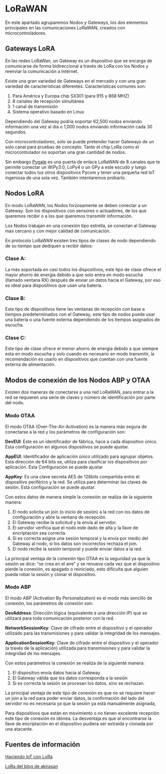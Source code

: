# LoRaWAN

En este apartado agruparemos Nodos y Gateways, los dos elementos principales en las comunicaciones LoRaWAN, creados con microcontroladores.

## Gateways LoRA

En las redes LoRaWan, un Gateway es un dispositivo que se encarga de comunicarse de forma bidireccional a través de LoRa con los Nodos y reenviar la comunicación a Internet. 

Existe una gran variedad de Gateways en el mercado y con una gran variedad de características diferentes. Características comunes son:

 1. Para América y Europa chip SX301 (para 915 y 868 MHZ)
 2. 8 canales de recepción simultánea
 3. 1 canal de transmisión
 4. Sistema operativo basado en Linux

Dependiendo del Gateway podría soportar 62,500 nodos enviando información una vez al día o 1,000 nodos enviando información cada 30 segundos.

Con microcontroladores, solo se puede pretender hacer Gateways de un solo canal para pruebas de concepto. Tanto el chip LoRa como el microcontrolador no soportan una gran cantidad de nodos. 

Sin embargo [Pygate](https://pycom.io/product/pygate/) es una puerta de enlace LoRaWAN de 8 canales que te permite conectar un WiPy3.0, LoPy4 o un GPy a este escudo y luego conectar todos tus otros dispositivos Pycom y tener una pequeña red IoT ingeniosa de una sola vez. También intentaremos probarlo.


## Nodos LoRA

En modo LoRaWAN, los Nodos forzosamente se deben conectar a un Gateway. Son los dispositivos con sensores o actuadores, de los que queremos recibir o a los que queremos transmitir información.

Los Nodos trabajan en una conexión tipo estrella, se conectan al Gateway mas cercano y con mejor calidad de comunicación. 

En protocolo LoRaWAN existen tres tipos de clases de nodo dependiendo de su tiempo que dediquen a recibir datos:

### Clase A:

La más soportada en casi todos los dispositivos, este tipo de clase ofrece el mayor ahorro de energía debido a que solo entra en modo escucha (llamado ventana RX) después de enviar un datos hacia el Gateway, por eso es ideal para dispositivos que usan una batería.

### Clase B:

Este tipo de dispositivos tiene las ventanas de recepción con base a tiempos predeterminados con el Gateway, este tipo de nodos puede usar una batería o una fuente externa dependiendo de los tiempos asignados de escucha. 

### Clase C:

Este tipo de clase ofrece el menor ahorro de energía debido a que siempre esta en modo escucha y solo cuando es necesario en modo transmitir, la recomendación es usarlo en dispositivos que cuentan con una fuente externa de alimentación.

## Modos de conexión de los Nodos ABP y OTAA

Existen dos maneras de conectarse a una red LoRaWAN, para entrar a la red se requieren una serie de claves y número de identificación por parte del nodo. 

### Modo OTAA

El modo OTAA (Over-The-Air-Activation) es la manera más segura de conectarse a la red y los parámetros de configuración son:

**DevEUI**: Este es un identificador de fábrica, hace a cada dispositivo único. Esta configuración en algunos dispositivos se puede ajustar.

**AppEUI**: Identificador de aplicación único utilizado para agrupar objetos. Esta dirección de 64 bits se, utiliza para clasificar los dispositivos por aplicación. Esta Configuración se puede ajustar

**AppKey**: Es una clave secreta AES de 128bits compartida entre el dispositivo periférico y la red. Se utiliza para determinar las claves de sesión. Esta configuración se puede ajustar.

Con estos datos de manera simple la conexión se realiza de la siguiente manera:

1. El nodo solicita un join (o inicio de sesión) a la red con los datos de configuración y abre la ventana de recepción.
2. El Gateway recibe la solicitud y la envía al servidor.
3. El servidor verifica que el nodo este dado de alta y la llave de encriptación sea correcta.
4. Si es correcta asigna una sesión temporal y la envía por medio del Gateway al nodo, si los datos son incorrectos rechaza el join.
5. El nodo recibe la sesión temporal y puede enviar datos a la red.

La principal ventaja de la conexión tipo OTAA es la seguridad ya que la sesión se dice: “se crea en el aire” y se renueva cada vez que el dispositivo pierde la conexión, es apagado o reiniciado, esto dificulta que alguien pueda robar la sesión y clonar el dispositivo.

### Modo ABP

El modo ABP (Activation By Personalization) es el modo más sencillo de conexión, los parámetros de conexión son:

**DevAddress**: Dirección lógica (equivalente a una dirección IP) que se utilizará para toda comunicación posterior con la red.

**NetworkSessionKey**: Clave de cifrado entre el dispositivo y el operador utilizado para las transmisiones y para validar la integridad de los mensajes.

**ApplicationSessionKey**: Clave de cifrado entre el dispositivo y el operador (a través de la aplicación) utilizada para transmisiones y para validar la integridad de los mensajes.

Con estos parámetros la conexión se realiza de la siguiente manera:

1. El dispositivo envía datos hacia al Gateway  
2. El Gateway válida que los datos corresponda a la sesión  
3. Si es correcta la sesión se procesan los datos, sino se rechazan.  


La principal ventaja de este tipo de conexión es que no se requiere hacer un join a la red para poder enviar datos, la confirmación del lado del servidor no es necesaria ya que la sesión ya está manualmente asignada, 

Para dispositivos que están en movimiento o no tienen excelente recepción este tipo de conexión es idónea. La desventaja es que al encontrarse la llave de encriptación en el dispositivo pudiera ser extraída y clonada por una atacante.


## Fuentes de información

[Haciendo IoT con LoRa](https://medium.com/beelan/haciendo-iot-con-lora-capitulo-2-tipos-y-clases-de-nodos-3856aba0e5be
)

[LoRa del blog de akirasan](http://akirasan.net/tag/lora/)





